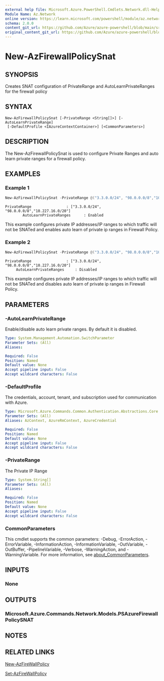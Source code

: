 ```yaml
---
external help file: Microsoft.Azure.PowerShell.Cmdlets.Network.dll-Help.xml
Module Name: Az.Network
online version: https://learn.microsoft.com/powershell/module/az.network/new-azfirewallpolicysnat
schema: 2.0.0
content_git_url: https://github.com/Azure/azure-powershell/blob/main/src/Network/Network/help/New-AzFirewallPolicySnat.md
original_content_git_url: https://github.com/Azure/azure-powershell/blob/main/src/Network/Network/help/New-AzFirewallPolicySnat.md
---
```


# New-AzFirewallPolicySnat

## SYNOPSIS
Creates SNAT configuration of PrivateRange and AutoLearnPrivateRanges for the firewall policy

## SYNTAX

```
New-AzFirewallPolicySnat [-PrivateRange <String[]>] [-AutoLearnPrivateRange]
 [-DefaultProfile <IAzureContextContainer>] [<CommonParameters>]
```

## DESCRIPTION
The New-AzFirewallPolicySnat is used to configure Private Ranges and auto learn private ranges for a firewall policy.

## EXAMPLES

### Example 1
```powershell
New-AzFirewallPolicySnat -PrivateRange @("3.3.0.0/24", "98.0.0.0/8","10.227.16.0/20") -AutoLearnPrivateRange
```

```output
PrivateRange	            : ["3.3.0.0/24", "98.0.0.0/8","10.227.16.0/20"]	
		AutoLearnPrivateRanges	    : Enabled
```

This example configures private IP addresses/IP ranges to which traffic will not be SNATed and enables auto learn of private ip ranges in Firewall Policy.

### Example 2
```powershell
New-AzFirewallPolicySnat -PrivateRange @("3.3.0.0/24", "98.0.0.0/8","10.227.16.0/20")
```

```output
PrivateRange	            : ["3.3.0.0/24", "98.0.0.0/8","10.227.16.0/20"]	
	 AutoLearnPrivateRanges	    : Disabled
```

This example configures private IP addresses/IP ranges to which traffic will not be SNATed and disables auto learn of private ip ranges in Firewall Policy.

## PARAMETERS

### -AutoLearnPrivateRange
Enable/disable auto learn private ranges.
By default it is disabled.

```yaml
Type: System.Management.Automation.SwitchParameter
Parameter Sets: (All)
Aliases:

Required: False
Position: Named
Default value: None
Accept pipeline input: False
Accept wildcard characters: False
```

### -DefaultProfile
The credentials, account, tenant, and subscription used for communication with Azure.

```yaml
Type: Microsoft.Azure.Commands.Common.Authentication.Abstractions.Core.IAzureContextContainer
Parameter Sets: (All)
Aliases: AzContext, AzureRmContext, AzureCredential

Required: False
Position: Named
Default value: None
Accept pipeline input: False
Accept wildcard characters: False
```

### -PrivateRange
The Private IP Range

```yaml
Type: System.String[]
Parameter Sets: (All)
Aliases:

Required: False
Position: Named
Default value: None
Accept pipeline input: False
Accept wildcard characters: False
```

### CommonParameters
This cmdlet supports the common parameters: -Debug, -ErrorAction, -ErrorVariable, -InformationAction, -InformationVariable, -OutVariable, -OutBuffer, -PipelineVariable, -Verbose, -WarningAction, and -WarningVariable. For more information, see [about_CommonParameters](http://go.microsoft.com/fwlink/?LinkID=113216).

## INPUTS

### None

## OUTPUTS

### Microsoft.Azure.Commands.Network.Models.PSAzureFirewallPolicySNAT

## NOTES

## RELATED LINKS

[New-AzFireWallPolicy](./New-AzFireWallPolicy.md)

[Set-AzFireWallPolicy](./Set-AzFireWallPolicy.md)
